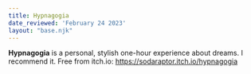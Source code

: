 ```yaml
---
title: Hypnagogia
date_reviewed: 'February 24 2023'
layout: "base.njk"
---
```


**Hypnagogia** is a personal, stylish one-hour experience about dreams. I recommend it. Free from itch.io: https://sodaraptor.itch.io/hypnagogia
